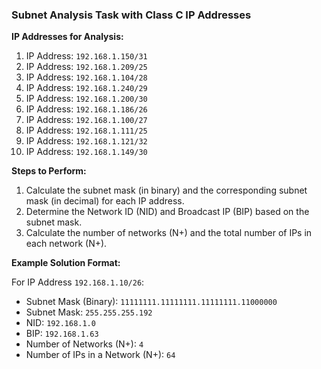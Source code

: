 ### Subnet Analysis Task with Class C IP Addresses

**IP Addresses for Analysis:**

1.  IP Address: `192.168.1.150/31`
2.  IP Address: `192.168.1.209/25`
3.  IP Address: `192.168.1.104/28`
4.  IP Address: `192.168.1.240/29`
5.  IP Address: `192.168.1.200/30`
6.  IP Address: `192.168.1.186/26`
7.  IP Address: `192.168.1.100/27`
8.  IP Address: `192.168.1.111/25`
9.  IP Address: `192.168.1.121/32`
10. IP Address: `192.168.1.149/30`

**Steps to Perform:**
1. Calculate the subnet mask (in binary) and the corresponding subnet mask (in decimal) for each IP address.
2. Determine the Network ID (NID) and Broadcast IP (BIP) based on the subnet mask.
3. Calculate the number of networks (N+) and the total number of IPs in each network (N+).

**Example Solution Format:**

For IP Address `192.168.1.10/26`:
- Subnet Mask (Binary): `11111111.11111111.11111111.11000000`
- Subnet Mask: `255.255.255.192`
- NID: `192.168.1.0`
- BIP: `192.168.1.63`
- Number of Networks (N+): `4`
- Number of IPs in a Network (N+): `64`

